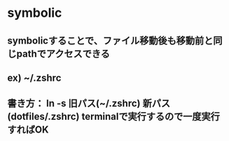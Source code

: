 # symbolic 
## symbolicすることで、ファイル移動後も移動前と同じpathでアクセスできる
## ex) ~/.zshrc 
書き方： ln -s 旧パス(~/.zshrc) 新パス(dotfiles/.zshrc)
terminalで実行するので一度実行すればOK
---

